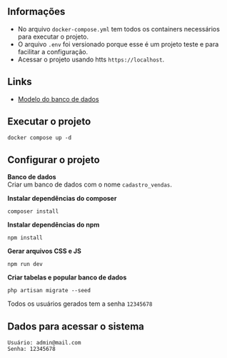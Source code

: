 ## Informações
- No arquivo `docker-compose.yml` tem todos os containers necessários para executar o projeto.
- O arquivo `.env` foi versionado porque esse é um projeto teste e para facilitar a configuração.
- Acessar o projeto usando htts `https://localhost`.

## Links
- [Modelo do banco de dados](https://dbdiagram.io/d/6340d498f0018a1c5fbd49f5)

## Executar o projeto
```
docker compose up -d
```

## Configurar o projeto
**Banco de dados**  
Criar um banco de dados com o nome `cadastro_vendas`.

**Instalar dependências do composer**
```
composer install
```

**Instalar dependências do npm**
```
npm install
```

**Gerar arquivos CSS e JS**
```
npm run dev
```

**Criar tabelas e popular banco de dados**
```
php artisan migrate --seed
```
Todos os usuários gerados tem a senha `12345678`

## Dados para acessar o sistema
```
Usuário: admin@mail.com
Senha: 12345678
```
